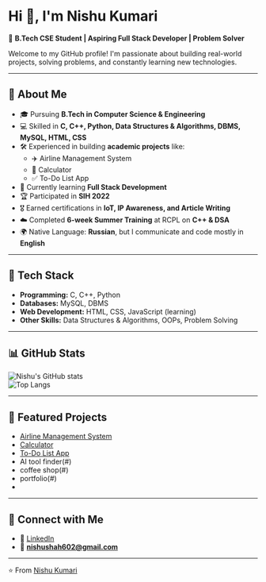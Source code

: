 
# Hi 👋, I'm Nishu Kumari  

🚀 **B.Tech CSE Student | Aspiring Full Stack Developer | Problem Solver**  

Welcome to my GitHub profile! I'm passionate about building real-world projects, solving problems, and constantly learning new technologies.  

---

## 🌟 About Me
- 🎓 Pursuing **B.Tech in Computer Science & Engineering**  
- 💻 Skilled in **C, C++, Python, Data Structures & Algorithms, DBMS, MySQL, HTML, CSS**  
- 🛠️ Experienced in building **academic projects** like:  
  - ✈️ Airline Management System  
  - 🧮 Calculator  
  - ✅ To-Do List App  
- 🌱 Currently learning **Full Stack Development**  
- 🏆 Participated in **SIH 2022**  
- 🎖️ Earned certifications in **IoT, IP Awareness, and Article Writing**  
- ☁️ Completed **6-week Summer Training** at RCPL on **C++ & DSA**  
- 🌍 Native Language: **Russian**, but I communicate and code mostly in **English**  

---

## 🔧 Tech Stack
- **Programming:** C, C++, Python  
- **Databases:** MySQL, DBMS  
- **Web Development:** HTML, CSS, JavaScript (learning)  
- **Other Skills:** Data Structures & Algorithms, OOPs, Problem Solving  

---

## 📊 GitHub Stats
![Nishu's GitHub stats](https://github-readme-stats.vercel.app/api?username=NishuKumari&show_icons=true&theme=radical)  
![Top Langs](https://github-readme-stats.vercel.app/api/top-langs/?username=NishuKumari&layout=compact&theme=radical)  

---

## 📌 Featured Projects
- [Airline Management System](#)  
- [Calculator](#)  
- [To-Do List App](#)
- AI tool finder(#)
- coffee shop(#)
- portfolio(#)  
-  

---

## 🤝 Connect with Me
- 💼 [LinkedIn](https://linkedin.com/in/nishu-kumari-219897257)  
- 📧 **nishushah602@gmail.com**  

---

⭐️ From [Nishu Kumari](https://github.com/Nishu3008)  
